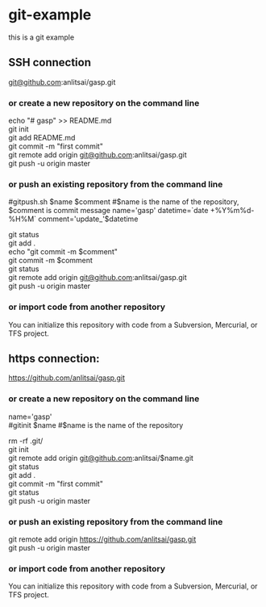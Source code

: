 # git-example
this is a git example  

## SSH connection
git@github.com:anlitsai/gasp.git  

### or create a new repository on the command line  

echo "# gasp" >> README.md  
git init  
git add README.md  
git commit -m "first commit"  
git remote add origin git@github.com:anlitsai/gasp.git  
git push -u origin master 

### or push an existing repository from the command line  

#gitpush.sh $name $comment  
#$name is the name of the repository, $comment is commit message  
name='gasp'  
datetime=`date +%Y%m%d-%H%M`  
comment='update_'$datetime  

git status  
git add .  
echo "git commit -m $comment"  
git commit -m $comment  
git status  
git remote add origin git@github.com:anlitsai/gasp.git  
git push -u origin master  


### or import code from another repository  

You can initialize this repository with code from a Subversion, Mercurial, or TFS project.  


## https connection:
https://github.com/anlitsai/gasp.git  

### or create a new repository on the command line  

name='gasp'  
#gitinit $name  
#$name is the name of the repository  

rm -rf .git/  
git init  
git remote add origin git@github.com:anlitsai/$name.git  
git status  
git add .  
git commit -m "first commit"  
git status  
git push -u origin master  

### or push an existing repository from the command line  

git remote add origin https://github.com/anlitsai/gasp.git  
git push -u origin master  

### or import code from another repository  

You can initialize this repository with code from a Subversion, Mercurial, or TFS project.  
